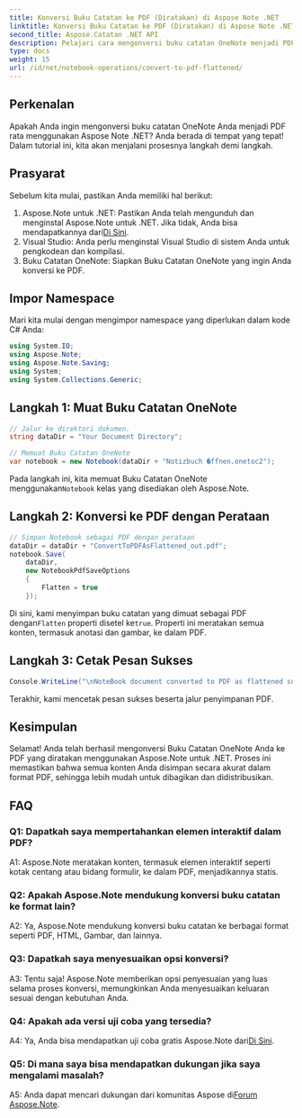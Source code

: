 ```yaml
---
title: Konversi Buku Catatan ke PDF (Diratakan) di Aspose Note .NET
linktitle: Konversi Buku Catatan ke PDF (Diratakan) di Aspose Note .NET
second_title: Aspose.Catatan .NET API
description: Pelajari cara mengonversi buku catatan OneNote menjadi PDF yang diratakan dengan mudah menggunakan Aspose.Note untuk .NET. Pertahankan konten Anda dengan lancar.
type: docs
weight: 15
url: /id/net/notebook-operations/convert-to-pdf-flattened/
---
```

## Perkenalan

Apakah Anda ingin mengonversi buku catatan OneNote Anda menjadi PDF rata menggunakan Aspose Note .NET? Anda berada di tempat yang tepat! Dalam tutorial ini, kita akan menjalani prosesnya langkah demi langkah.

## Prasyarat

Sebelum kita mulai, pastikan Anda memiliki hal berikut:

1.  Aspose.Note untuk .NET: Pastikan Anda telah mengunduh dan menginstal Aspose.Note untuk .NET. Jika tidak, Anda bisa mendapatkannya dari[Di Sini](https://releases.aspose.com/note/net/).
2. Visual Studio: Anda perlu menginstal Visual Studio di sistem Anda untuk pengkodean dan kompilasi.
3. Buku Catatan OneNote: Siapkan Buku Catatan OneNote yang ingin Anda konversi ke PDF.

## Impor Namespace

Mari kita mulai dengan mengimpor namespace yang diperlukan dalam kode C# Anda:

```csharp
using System.IO;
using Aspose.Note;
using Aspose.Note.Saving;
using System;
using System.Collections.Generic;
```

## Langkah 1: Muat Buku Catatan OneNote

```csharp
// Jalur ke direktori dokumen.
string dataDir = "Your Document Directory";

// Memuat Buku Catatan OneNote
var notebook = new Notebook(dataDir + "Notizbuch �ffnen.onetoc2");
```

 Pada langkah ini, kita memuat Buku Catatan OneNote menggunakan`Notebook` kelas yang disediakan oleh Aspose.Note.

## Langkah 2: Konversi ke PDF dengan Perataan

```csharp
// Simpan Notebook sebagai PDF dengan perataan
dataDir = dataDir + "ConvertToPDFAsFlattened_out.pdf";
notebook.Save(
    dataDir,
    new NotebookPdfSaveOptions
    {
        Flatten = true
    }); 
```

 Di sini, kami menyimpan buku catatan yang dimuat sebagai PDF dengan`Flatten` properti disetel ke`true`. Properti ini meratakan semua konten, termasuk anotasi dan gambar, ke dalam PDF.

## Langkah 3: Cetak Pesan Sukses

```csharp
Console.WriteLine("\nNoteBook document converted to PDF as flattened successfully.\nFile saved at " + dataDir);
```

Terakhir, kami mencetak pesan sukses beserta jalur penyimpanan PDF.

## Kesimpulan

Selamat! Anda telah berhasil mengonversi Buku Catatan OneNote Anda ke PDF yang diratakan menggunakan Aspose.Note untuk .NET. Proses ini memastikan bahwa semua konten Anda disimpan secara akurat dalam format PDF, sehingga lebih mudah untuk dibagikan dan didistribusikan.

## FAQ

### Q1: Dapatkah saya mempertahankan elemen interaktif dalam PDF?

A1: Aspose.Note meratakan konten, termasuk elemen interaktif seperti kotak centang atau bidang formulir, ke dalam PDF, menjadikannya statis.

### Q2: Apakah Aspose.Note mendukung konversi buku catatan ke format lain?

A2: Ya, Aspose.Note mendukung konversi buku catatan ke berbagai format seperti PDF, HTML, Gambar, dan lainnya.

### Q3: Dapatkah saya menyesuaikan opsi konversi?

A3: Tentu saja! Aspose.Note memberikan opsi penyesuaian yang luas selama proses konversi, memungkinkan Anda menyesuaikan keluaran sesuai dengan kebutuhan Anda.

### Q4: Apakah ada versi uji coba yang tersedia?

 A4: Ya, Anda bisa mendapatkan uji coba gratis Aspose.Note dari[Di Sini](https://releases.aspose.com/).

### Q5: Di mana saya bisa mendapatkan dukungan jika saya mengalami masalah?

 A5: Anda dapat mencari dukungan dari komunitas Aspose di[Forum Aspose.Note](https://forum.aspose.com/c/note/28).